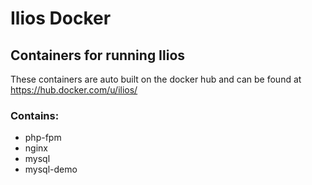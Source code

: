 # Ilios Docker
## Containers for running Ilios

These containers are auto built on the docker hub
and can be found at https://hub.docker.com/u/ilios/

### Contains:

- php-fpm
- nginx
- mysql
- mysql-demo
